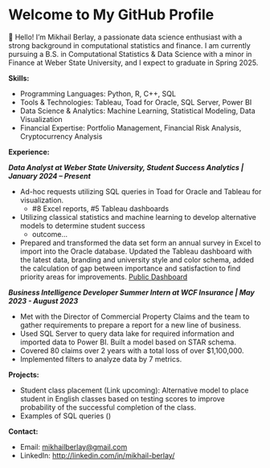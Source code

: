 # Welcome to My GitHub Profile

👋 Hello! I’m Mikhail Berlay, a passionate data science enthusiast with a strong background in computational statistics and finance. I am currently pursuing a B.S. in Computational Statistics & Data Science with a minor in Finance at Weber State University, and I expect to graduate in Spring 2025. 

**Skills:**
- Programming Languages: Python, R, C++, SQL
- Tools & Technologies: Tableau, Toad for Oracle, SQL Server, Power BI
- Data Science & Analytics: Machine Learning, Statistical Modeling, Data Visualization
- Financial Expertise: Portfolio Management, Financial Risk Analysis, Cryptocurrency Analysis

**Experience:**

 ***Data Analyst at Weber State University, Student Success Analytics | January 2024 – Present***
  - Ad-hoc requests utilizing SQL queries in Toad for Oracle and Tableau for visualization.
    - #8 Excel reports, #5 Tableau dashboards
  - Utilizing classical statistics and machine learning to develop alternative models to determine student success
    - outcome...
  - Prepared and transformed the data set form an annual survey in Excel to import into the Oracle database. Updated the Tableau dashboard with the latest data, branding and university style and color schema, added the calculation of gap between importance and satisfaction to find priority areas for improvements. [Public Dashboard](https://tableau.weber.edu/#/site/weberpublic/views/StudentSatisfactionInventorySSI/Results?:iid=1)

***Business Intelligence Developer Summer Intern at WCF Insurance | May 2023 - August 2023***
  -	Met with the Director of Commercial Property Claims and the team to gather requirements to prepare a report for a new line of business.
  -	Used SQL Server to query data lake for required information and imported data to Power BI. Built a model based on STAR schema. 
  -	Covered 80 claims over 2 years with a total loss of over $1,100,000. 
  -	Implemented filters to analyze data by 7 metrics.

**Projects:**
- Student class placement (Link upcoming): Alternative model to place student in English classes based on testing scores to improve probability of the successful completion of the class.
- Examples of SQL queries ()
  
**Contact:**
- Email: mikhailberlay@gmail.com
- LinkedIn: http://linkedin.com/in/mikhail-berlay/


<!---
MikhailBerlay/MikhailBerlay is a ✨ special ✨ repository because its `README.md` (this file) appears on your GitHub profile.
You can click the Preview link to take a look at your changes.
--->

